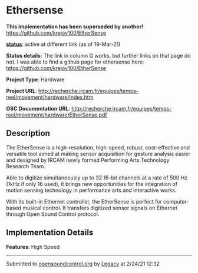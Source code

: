 # Ethersense

**This implementation has been superseded by another!**
https://github.com/krejov100/EtherSense

**[status](../implementation-status.html)**: active at different link (as of 19-Mar-21)

**Status details**: 
The link in column G works, but further links on that page do not. I was able to find a github page for ethersense here: https://github.com/krejov100/EtherSense

**Project Type**: Hardware

**Project URL**: <http://recherche.ircam.fr/equipes/temps-reel/movement/hardware/index.htm>

**OSC Documentation URL**: <http://recherche.ircam.fr/equipes/temps-reel/movement/hardware/EtherSense.pdf>

## Description

The EtherSense is a high-resolution, high-speed, robust, cost-effective and versatile tool aimed at making sensor acquisition for gesture analysis easier and designed by IRCAM newly formed Performing Arts Technology Research Team. <p> Able to digitize simultaneously up to 32 16-bit channels at a rate of 500 Hz (1kHz if only 16 used), it brings new opportunities for the integration of motion sensing technology in performance arts and interactive works. <p> With its built-in Ethernet controller, the EtherSense is perfect for computer-based musical control. It transfers digitized sensor signals on Ethernet through Open Sound Control protocol.

## Implementation Details

**Features**: High Speed

---
Submitted to [opensoundcontrol.org](https://opensoundcontrol.org) by [Legacy](legacy-site.html) at 2/24/21 12:32
